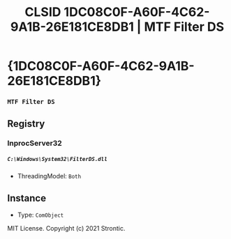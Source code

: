 ﻿---
title: "CLSID 1DC08C0F-A60F-4C62-9A1B-26E181CE8DB1 | MTF Filter DS"
excerpt: What is COM-Object CLSID 1DC08C0F-A60F-4C62-9A1B-26E181CE8DB1?
---

# {1DC08C0F-A60F-4C62-9A1B-26E181CE8DB1}

### `MTF Filter DS`

## Registry


### InprocServer32

##### `C:\Windows\System32\FilterDS.dll`
* ThreadingModel: `Both`

## Instance

* Type: `ComObject`

MIT License. Copyright (c) 2021 Strontic.


